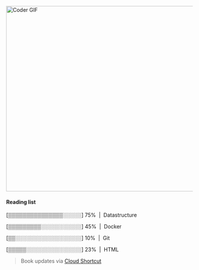 [<img src="https://media.giphy.com/media/l0IsIMQkVZ0UK1Q7C/giphy.gif" alt="Coder GIF" width="800" height="500">](https://www.youtube.com/watch?v=-aMCzRj3Syg)

  #### Reading list
  
  [▒▒▒▒▒▒▒▒▒▒▒▒▒▒▒░░░░░] 75% &nbsp;|&nbsp; Datastructure
  
  [▒▒▒▒▒▒▒▒▒░░░░░░░░░░░] 45% &nbsp;|&nbsp; Docker
  
  [▒▒░░░░░░░░░░░░░░░░░░] 10% &nbsp;|&nbsp; Git
  
  [▒▒▒▒▒░░░░░░░░░░░░░░░] 23% &nbsp;|&nbsp; HTML
  
  > Book updates via [Cloud Shortcut](https://github.com/saschazengler/progress_bar_shortcut)
  